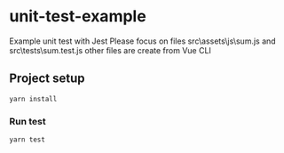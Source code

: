 # unit-test-example
Example unit test with Jest
Please focus on files src\assets\js\sum.js and src\tests\sum.test.js
other files are create from Vue CLI

## Project setup
```
yarn install
```

### Run test
```
yarn test
```

